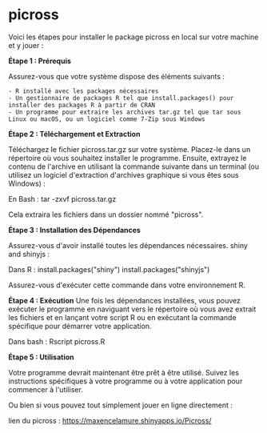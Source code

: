# picross

Voici les étapes pour installer le package picross en local sur votre machine et y jouer :

**Étape 1 : Prérequis**

Assurez-vous que votre système dispose des éléments suivants :

    - R installé avec les packages nécessaires
    - Un gestionnaire de packages R tel que install.packages() pour installer des packages R à partir de CRAN
    - Un programme pour extraire les archives tar.gz tel que tar sous Linux ou macOS, ou un logiciel comme 7-Zip sous Windows

**Étape 2 : Téléchargement et Extraction**

Téléchargez le fichier picross.tar.gz sur votre système. Placez-le dans un répertoire où vous souhaitez installer le programme. Ensuite, extrayez le contenu de l'archive en utilisant la commande suivante dans un terminal (ou utilisez un logiciel d'extraction d'archives graphique si vous êtes sous Windows) :

En Bash :
tar -zxvf picross.tar.gz

Cela extraira les fichiers dans un dossier nommé "picross".

**Étape 3 : Installation des Dépendances**

Assurez-vous d'avoir installé toutes les dépendances nécessaires. shiny and shinyjs : 

Dans R :
install.packages("shiny") 
install.packages("shinyjs") 

Assurez-vous d'exécuter cette commande dans votre environnement R.

**Étape 4 : Exécution**
Une fois les dépendances installées, vous pouvez exécuter le programme en naviguant vers le répertoire où vous avez extrait les fichiers et en lançant votre script R ou en exécutant la commande spécifique pour démarrer votre application. 

Dans bash :
Rscript picross.R

**Étape 5 : Utilisation**

Votre programme devrait maintenant être prêt à être utilisé. Suivez les instructions spécifiques à votre programme ou à votre application pour commencer à l'utiliser.

Ou bien si vous pouvez tout simplement jouer en ligne directement :

lien du picross : <https://maxencelamure.shinyapps.io/Picross/>
